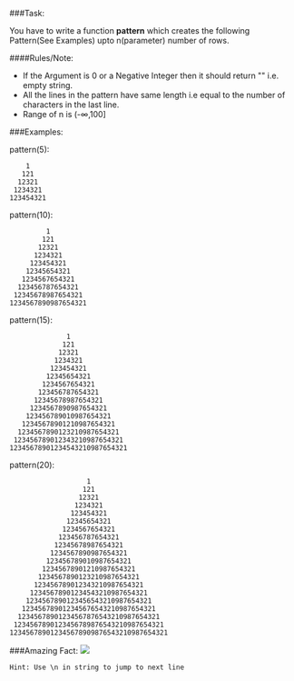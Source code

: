 ###Task:

You have to write a function **pattern** which creates the following Pattern(See Examples) upto n(parameter) number of rows.

####Rules/Note:
* If the Argument is 0 or a Negative Integer then it should return "" i.e. empty string.
* All the lines in the pattern have same length i.e equal to the number of characters in the last line.
* Range of n is (-∞,100]

###Examples:

pattern(5):

        1    
       121   
      12321  
     1234321 
    123454321


pattern(10):

             1         
            121        
           12321       
          1234321      
         123454321     
        12345654321    
       1234567654321   
      123456787654321  
     12345678987654321 
    1234567890987654321

pattern(15):

                  1              
                 121             
                12321            
               1234321           
              123454321          
             12345654321         
            1234567654321        
           123456787654321       
          12345678987654321      
         1234567890987654321     
        123456789010987654321    
       12345678901210987654321   
      1234567890123210987654321  
     123456789012343210987654321 
    12345678901234543210987654321

pattern(20):

                       1                   
                      121                  
                     12321                 
                    1234321                
                   123454321               
                  12345654321              
                 1234567654321             
                123456787654321            
               12345678987654321           
              1234567890987654321          
             123456789010987654321         
            12345678901210987654321        
           1234567890123210987654321       
          123456789012343210987654321      
         12345678901234543210987654321     
        1234567890123456543210987654321    
       123456789012345676543210987654321   
      12345678901234567876543210987654321  
     1234567890123456789876543210987654321 
    123456789012345678909876543210987654321

###Amazing Fact: 
<img src="http://i1.wp.com/mathandmultimedia.com/wp-content/uploads/2010/11/amazing1.png?resize=600%2C290">

```Hint: Use \n in string to jump to next line```
